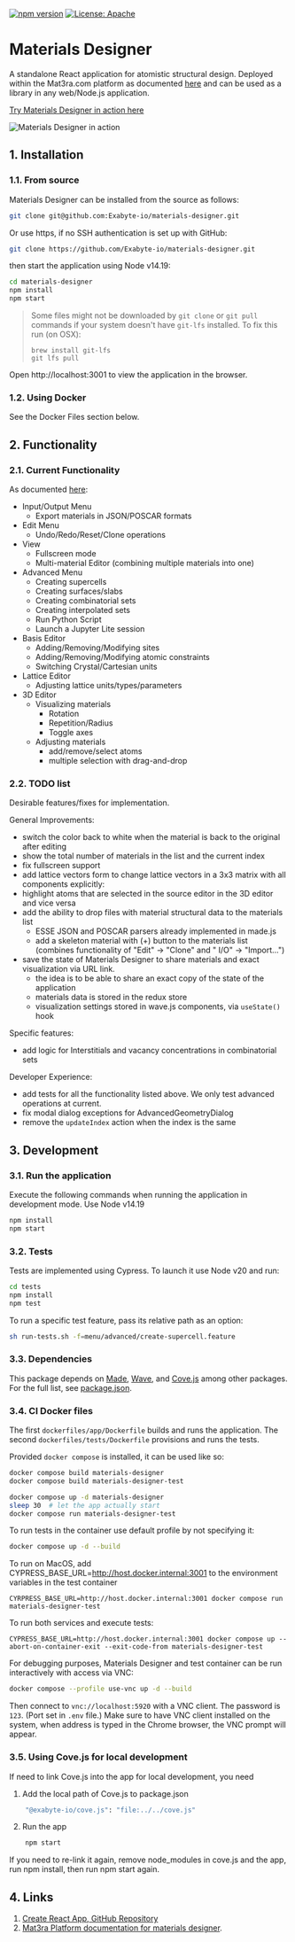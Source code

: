 [![npm version](https://badge.fury.io/js/%40exabyte-io%2Fmaterials-designer.svg)](https://badge.fury.io/js/%40exabyte-io%2Fmaterials-designer)
[![License: Apache](https://img.shields.io/badge/License-Apache-blue.svg)](https://www.apache.org/licenses/LICENSE-2.0)

# Materials Designer

A standalone React application for atomistic structural design. Deployed within the Mat3ra.com platform as
documented [here](https://docs.mat3ra.com/materials-designer/overview/) and can be used as a library in any web/Node.js
application.

[Try Materials Designer in action here](https://mat3ra-materials-designer.netlify.app/)

![Materials Designer in action](https://i.imgur.com/f7NvNNl.png)

## 1. Installation

### 1.1. From source

Materials Designer can be installed from the source as follows:

```bash
git clone git@github.com:Exabyte-io/materials-designer.git
```

Or use https, if no SSH authentication is set up with GitHub:

```bash
git clone https://github.com/Exabyte-io/materials-designer.git
```

then start the application using Node v14.19:

```bash
cd materials-designer
npm install
npm start
```

> Some files might not be downloaded by `git clone` or `git pull` commands if your system doesn't have `git-lfs`
> installed.
> To fix this run (on OSX):
> ```
> brew install git-lfs
> git lfs pull
> ```

Open http://localhost:3001 to view the application in the browser.

### 1.2. Using Docker

See the Docker Files section below.

## 2. Functionality

### 2.1. Current Functionality

As documented [here](https://docs.mat3ra.com/materials-designer/overview/):

- Input/Output Menu
    - Export materials in JSON/POSCAR formats
- Edit Menu
    - Undo/Redo/Reset/Clone operations
- View
    - Fullscreen mode
    - Multi-material Editor (combining multiple materials into one)
- Advanced Menu
    - Creating supercells
    - Creating surfaces/slabs
    - Creating combinatorial sets
    - Creating interpolated sets
    - Run Python Script
    - Launch a Jupyter Lite session
- Basis Editor
    - Adding/Removing/Modifying sites
    - Adding/Removing/Modifying atomic constraints
    - Switching Crystal/Cartesian units
- Lattice Editor
    - Adjusting lattice units/types/parameters
- 3D Editor
    - Visualizing materials
        - Rotation
        - Repetition/Radius
        - Toggle axes
    - Adjusting materials
        - add/remove/select atoms
        - multiple selection with drag-and-drop

### 2.2. TODO list

Desirable features/fixes for implementation.

General Improvements:

- switch the color back to white when the material is back to the original after editing
- show the total number of materials in the list and the current index
- fix fullscreen support
- add lattice vectors form to change lattice vectors in a 3x3 matrix with all components explicitly:
- highlight atoms that are selected in the source editor in the 3D editor and vice versa
- add the ability to drop files with material structural data to the materials list
    - ESSE JSON and POSCAR parsers already implemented in made.js
    - add a skeleton material with (+) button to the materials list (combines functionality of "Edit" -> "Clone" and "
      I/O" -> "Import...")
- save the state of Materials Designer to share materials and exact visualization via URL link.
    - the idea is to be able to share an exact copy of the state of the application
    - materials data is stored in the redux store
    - visualization settings stored in wave.js components, via `useState()` hook

Specific features:

- add logic for Interstitials and vacancy concentrations in combinatorial sets

Developer Experience:

- add tests for all the functionality listed above. We only test advanced operations at current.
- fix modal dialog exceptions for AdvancedGeometryDialog
- remove the `updateIndex` action when the index is the same

## 3. Development

### 3.1. Run the application

Execute the following commands when running the application in development mode. Use Node v14.19

```bash
npm install
npm start
```

### 3.2. Tests

Tests are implemented using Cypress. To launch it use Node v20 and run:

```bash
cd tests
npm install
npm test
```

To run a specific test feature, pass its relative path as an option:

```bash
sh run-tests.sh -f=menu/advanced/create-supercell.feature
```

### 3.3. Dependencies

This package depends on [Made](https://github.com/mat3ra/made), [Wave](https://github.com/Exabyte-io/wave.js),
and [Cove.js](https://github.com/Exabyte-io/cove.js) among other packages. For the full list,
see [package.json](package.json).

### 3.4. CI Docker files

The first `dockerfiles/app/Dockerfile` builds and runs the application. The second `dockerfiles/tests/Dockerfile` provisions and runs the tests. 

Provided `docker compose` is installed, it can be used like so:

```bash
docker compose build materials-designer
docker compose build materials-designer-test

docker compose up -d materials-designer
sleep 30  # let the app actually start
docker compose run materials-designer-test
```

To run tests in the container use default profile by not specifying it:

```bash
docker compose up -d --build
```

To run on MacOS, add CYPRESS_BASE_URL=http://host.docker.internal:3001 to the environment variables in the test container

```
CYRPRESS_BASE_URL=http://host.docker.internal:3001 docker compose run materials-designer-test
```

To run both services and execute tests:

```
CYPRESS_BASE_URL=http://host.docker.internal:3001 docker compose up --abort-on-container-exit --exit-code-from materials-designer-test
```

For debugging purposes, Materials Designer and test container can be run interactively with access via VNC:

```bash
docker compose --profile use-vnc up -d --build
```

Then connect to `vnc://localhost:5920` with a VNC client. The password is `123`. (Port set in `.env` file.)
Make sure to have VNC client installed on the system, when address is typed in the Chrome browser, the VNC prompt will
appear.

### 3.5. Using Cove.js for local development

If need to link Cove.js into the app for local development, you need

1. Add the local path of Cove.js to package.json

```bash
    "@exabyte-io/cove.js": "file:../../cove.js"
```

2. Run the app

```bash
    npm start
```

If you need to re-link it again, remove node_modules in cove.js and the app, run npm install, then run npm start again.

## 4. Links

1. [Create React App, GitHub Repository](https://github.com/facebook/create-react-app)
2. [Mat3ra Platform documentation for materials designer](https://docs.mat3ra.com/materials-designer/overview/).
